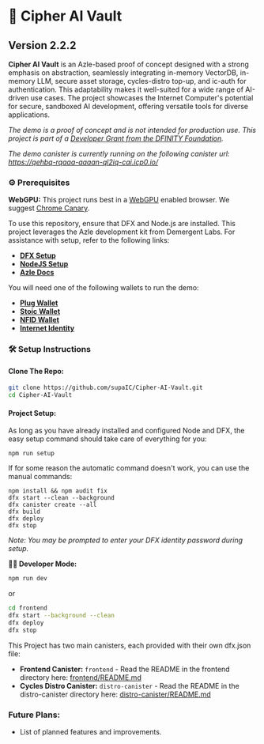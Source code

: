 # 🔐 Cipher AI Vault
## Version 2.2.2

**Cipher AI Vault** is an Azle-based proof of concept designed with a strong emphasis on abstraction, seamlessly integrating in-memory VectorDB, in-memory LLM, secure asset storage, cycles-distro top-up, and ic-auth for authentication. This adaptability makes it well-suited for a wide range of AI-driven use cases. The project showcases the Internet Computer's potential for secure, sandboxed AI development, offering versatile tools for diverse applications.

*The demo is a proof of concept and is not intended for production use. This project is part of a [Developer Grant from the DFINITY Foundation](https://dfinity.org/grants).*

*The demo canister is currently running on the following canister url: https://qehbq-rqaaa-aaaan-ql2iq-cai.icp0.io/*

### ⚙️ Prerequisites

**WebGPU:** This project runs best in a [WebGPU](https://developer.mozilla.org/en-US/docs/Web/API/WebGPU_API) enabled browser. We suggest [Chrome Canary](https://www.google.com/chrome/canary/).

To use this repository, ensure that DFX and Node.js are installed. This project leverages the Azle development kit from Demergent Labs. For assistance with setup, refer to the following links:

- [**DFX Setup**](https://internetcomputer.org/docs/current/developer-docs/getting-started/install)
- [**NodeJS Setup**](https://docs.npmjs.com/downloading-and-installing-node-js-and-npm)
- [**Azle Docs**](https://github.com/demergent-labs/azle)

You will need one of the following wallets to  run the demo:

- [**Plug Wallet**](https://plugwallet.ooo/)
- [**Stoic Wallet**](https://www.stoicwallet.com/)
- [**NFID Wallet**](https://nfid.one/)
- [**Internet Identity**](https://identity.raw.ic0.app/)

### 🛠️ Setup Instructions

#### Clone The Repo:
```bash
git clone https://github.com/supaIC/Cipher-AI-Vault.git
cd Cipher-AI-Vault
```

#### Project Setup:

As long as you have already installed and configured Node and DFX, the easy setup command should take care of everything for you:

```
npm run setup
```

If for some reason the automatic command doesn't work, you can use the manual commands:

```
npm install && npm audit fix
dfx start --clean --background
dfx canister create --all
dfx build
dfx deploy
dfx stop
```
*Note: You may be prompted to enter your DFX identity password during setup.*

**👨‍💻 Developer Mode:**
```bash
npm run dev
```

or

```bash
cd frontend
dfx start --background --clean
dfx deploy
dfx stop
```

This Project has two main canisters, each provided with their own dfx.json file:
- **Frontend Canister:** `frontend` - Read the README in the frontend directory here: [frontend/README.md](https://github.com/supaIC/Cipher-AI-Vault/blob/main/frontend/README.md)
- **Cycles Distro Canister:** `distro-canister` - Read the README in the distro-canister directory here: [distro-canister/README.md](https://github.com/supaIC/Cipher-AI-Vault/blob/main/distro-canister/README.md)

### Future Plans:

- List of planned features and improvements.